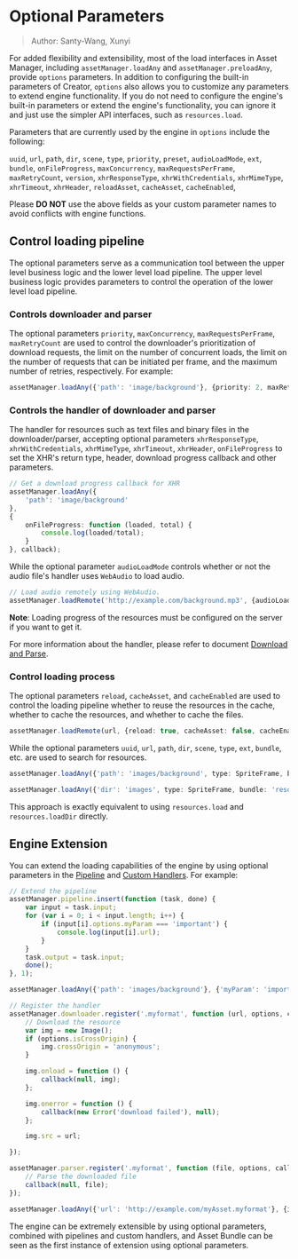 # Optional Parameters

> Author: Santy-Wang, Xunyi

For added flexibility and extensibility, most of the load interfaces in Asset Manager, including `assetManager.loadAny` and `assetManager.preloadAny`, provide `options` parameters. In addition to configuring the built-in parameters of Creator, `options` also allows you to customize any parameters to extend engine functionality. If you do not need to configure the engine's built-in parameters or extend the engine's functionality, you can ignore it and just use the simpler API interfaces, such as `resources.load`.

Parameters that are currently used by the engine in `options` include the following:

`uuid`, `url`, `path`, `dir`, `scene`, `type`, `priority`, `preset`, `audioLoadMode`, `ext`,
`bundle`, `onFileProgress`, `maxConcurrency`, `maxRequestsPerFrame`, `maxRetryCount`, `version`, `xhrResponseType`,
`xhrWithCredentials`, `xhrMimeType`, `xhrTimeout`, `xhrHeader`, `reloadAsset`, `cacheAsset`, `cacheEnabled`,

Please **DO NOT** use the above fields as your custom parameter names to avoid conflicts with engine functions.

## Control loading pipeline

The optional parameters serve as a communication tool between the upper level business logic and the lower level load pipeline. The upper level business logic provides parameters to control the operation of the lower level load pipeline.

### Controls downloader and parser

The optional parameters `priority`, `maxConcurrency`, `maxRequestsPerFrame`, `maxRetryCount` are used to control the downloader's prioritization of download requests, the limit on the number of concurrent loads, the limit on the number of requests that can be initiated per frame, and the maximum number of retries, respectively. For example:

```typescript
assetManager.loadAny({'path': 'image/background'}, {priority: 2, maxRetryCount: 10}, callback);
```

### Controls the handler of downloader and parser

The handler for resources such as text files and binary files in the downloader/parser, accepting optional parameters `xhrResponseType`, `xhrWithCredentials`, `xhrMimeType`, `xhrTimeout`, `xhrHeader`, `onFileProgress` to set the XHR's return type, header, download progress callback and other parameters.

```typescript
// Get a download progress callback for XHR
assetManager.loadAny({
    'path': 'image/background'
},
{
    onFileProgress: function (loaded, total) {
        console.log(loaded/total);
    }
}, callback);
```

While the optional parameter `audioLoadMode` controls whether or not the audio file's handler uses `WebAudio` to load audio.

```typescript
// Load audio remotely using WebAudio.
assetManager.loadRemote('http://example.com/background.mp3', {audioLoadMode: AudioClip.LoadMode.WEB_AUDIO}, callback);
```

**Note**: Loading progress of the resources must be configured on the server if you want to get it.

For more information about the handler, please refer to document [Download and Parse](downloader-parser.md).

### Control loading process

The optional parameters `reload`, `cacheAsset`, and `cacheEnabled` are used to control the loading pipeline whether to reuse the resources in the cache, whether to cache the resources, and whether to cache the files.

```typescript
assetManager.loadRemote(url, {reload: true, cacheAsset: false, cacheEnabled: true}, (err, asset) => {});
```

While the optional parameters `uuid`, `url`, `path`, `dir`, `scene`, `type`, `ext`, `bundle`, etc. are used to search for resources.

```typescript
assetManager.loadAny({'path': 'images/background', type: SpriteFrame, bundle: 'resources'}, callback);

assetManager.loadAny({'dir': 'images', type: SpriteFrame, bundle: 'resources'}, callback);
```

This approach is exactly equivalent to using `resources.load` and `resources.loadDir` directly.

## Engine Extension

You can extend the loading capabilities of the engine by using optional parameters in the [Pipeline](pipeline-task.md) and [Custom Handlers](downloader-parser.md#custom-handlers). For example:

```typescript
// Extend the pipeline
assetManager.pipeline.insert(function (task, done) {
    var input = task.input;
    for (var i = 0; i < input.length; i++) {
        if (input[i].options.myParam === 'important') {
            console.log(input[i].url);
        }
    }
    task.output = task.input;
    done();
}, 1);

assetManager.loadAny({'path': 'images/background'}, {'myParam': 'important'}, callback);

// Register the handler
assetManager.downloader.register('.myformat', function (url, options, callback) {
    // Download the resource
    var img = new Image();
    if (options.isCrossOrigin) {
        img.crossOrigin = 'anonymous';
    }

    img.onload = function () {
        callback(null, img);
    };

    img.onerror = function () {
        callback(new Error('download failed'), null);
    };

    img.src = url;

});

assetManager.parser.register('.myformat', function (file, options, callback) {
    // Parse the downloaded file
    callback(null, file);
});

assetManager.loadAny({'url': 'http://example.com/myAsset.myformat'}, {isCrossOrigin: true}, callback);
```

The engine can be extremely extensible by using optional parameters, combined with pipelines and custom handlers, and Asset Bundle can be seen as the first instance of extension using optional parameters.
